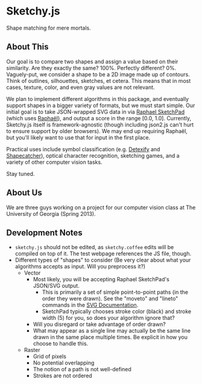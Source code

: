 Sketchy.js
==========

Shape matching for mere mortals.

About This
----------
Our goal is to compare two shapes and assign a value based on their similarity.  Are they exactly the same?  100%.  Perfectly different?  0%.  Vaguely-put, we consider a shape to be a 2D image made up of contours.  Think of outlines, silhouettes, sketches, et cetera.  This means that in most cases, texture, color, and even gray values are not relevant.

We plan to implement different algorithms in this package, and eventually support shapes in a bigger variety of formats, but we must start simple.  Our initial goal is to take JSON-wrapped SVG data in via [Raphael SketchPad](http://ianli.com/sketchpad/) (which uses [Raphaël](http://raphaeljs.com/)), and output a score in the range [0.0, 1.0].  Currently, Sketchy.js itself is framework-agnostic (though including json2.js can't hurt to ensure support by older browsers).  We may end up requiring Raphaël, but you'll likely want to use that for input in the first place.

Practical uses include symbol classification (e.g. [Detexify](http://detexify.kirelabs.org/) and [Shapecatcher](http://shapecatcher.com/)), optical character recognition, sketching games, and a variety of other computer vision tasks.

Stay tuned.

About Us
--------
We are three guys working on a project for our computer vision class at The University of Georgia (Spring 2013).

Development Notes
-----------------
* `sketchy.js` should not be edited, as `sketchy.coffee` edits will be compiled on top of it.  The test webpage references the JS file, though.
* Different types of "shapes" to consider (Be very clear about what your algorithms accepts as input.  Will you preprocess it?)
	* Vector
		* Most likely, you will be accepting Raphael SketchPad's JSON/SVG output.
			* This is primarily a set of simple point-to-point paths (in the order they were drawn).  See the "moveto" and "lineto" commands in the [SVG Documentation](http://www.w3.org/TR/2011/REC-SVG11-20110816/paths.html#PathDataMovetoCommands).
			* SketchPad typically chooses stroke color (black) and stroke width (5) for you, so does your algorithm ignore that?
		* Will you disregard or take advantage of order drawn?
		* What may appear as a single line may actually be the same line drawn in the same place multiple times.  Be explicit in how you choose to handle this.
	* Raster
		* Grid of pixels
		* No potential overlapping
		* The notion of a path is not well-defined
		* Strokes are not ordered
